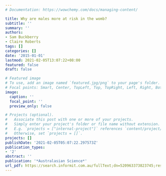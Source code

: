 ```yaml
---
# Documentation: https://wowchemy.com/docs/managing-content/

title: Why are males more at risk in the womb?
subtitle: ''
summary: ''
authors:
- Sam Buckberry
- Claire Roberts
tags: []
categories: []
date: '2015-01-01'
lastmod: 2021-02-05T13:07:22+08:00
featured: false
draft: false

# Featured image
# To use, add an image named `featured.jpg/png` to your page's folder.
# Focal points: Smart, Center, TopLeft, Top, TopRight, Left, Right, BottomLeft, Bottom, BottomRight.
image:
  caption: ''
  focal_point: ''
  preview_only: false

# Projects (optional).
#   Associate this post with one or more of your projects.
#   Simply enter your project's folder or file name without extension.
#   E.g. `projects = ["internal-project"]` references `content/project/deep-learning/index.md`.
#   Otherwise, set `projects = []`.
projects: []
publishDate: '2021-02-05T05:07:22.297573Z'
publication_types:
- '2'
abstract: ''
publication: '*Australasian Science*'
url_pdf: https://search.informit.com.au/fullText;dn=520963373823745;res=IELAPA
---
```

